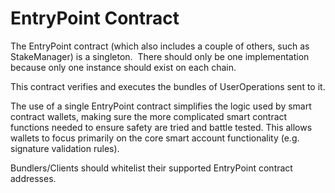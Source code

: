 # EntryPoint Contract
The EntryPoint contract (which also includes a couple of others, such as StakeManager) is a singleton.  There should only be one implementation because only one instance should exist on each chain.

This contract verifies and executes the bundles of UserOperations sent to it.

The use of a single EntryPoint contract simplifies the logic used by smart contract wallets, making sure the more complicated smart contract functions needed to ensure safety are tried and battle tested. This allows wallets to  focus primarily on the core smart account functionality (e.g. signature validation rules).

Bundlers/Clients should whitelist their supported EntryPoint contract addresses. 
